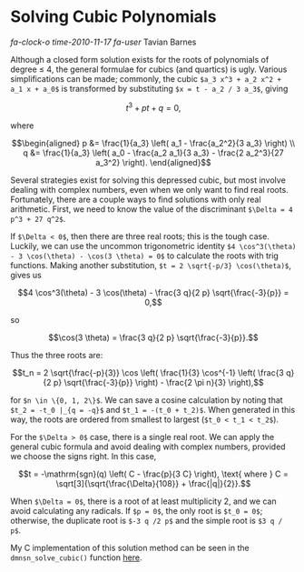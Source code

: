 # Solving Cubic Polynomials

<div class="infobar">

*fa-clock-o* *time-2010-11-17*
*fa-user* Tavian Barnes

</div>


Although a closed form solution exists for the roots of polynomials of degree ≤ 4, the general formulae for cubics (and quartics) is ugly.
Various simplifications can be made; commonly, the cubic `$a_3 x^3 + a_2 x^2 + a_1 x + a_0$` is transformed by substituting `$x = t - a_2 / 3 a_3$`, giving

```math
t^3 + p t + q = 0,
```

where

```math
\begin{aligned}
p &= \frac{1}{a_3} \left( a_1 - \frac{a_2^2}{3 a_3} \right) \\
q &= \frac{1}{a_3} \left( a_0 - \frac{a_2 a_1}{3 a_3} - \frac{2 a_2^3}{27 a_3^2} \right).
\end{aligned}
```

Several strategies exist for solving this depressed cubic, but most involve dealing with complex numbers, even when we only want to find real roots.
Fortunately, there are a couple ways to find solutions with only real arithmetic. First, we need to know the value of the discriminant `$\Delta = 4 p^3 + 27 q^2$`.

If `$\Delta < 0$`, then there are three real roots; this is the tough case.
Luckily, we can use the uncommon trigonometric identity `$4 \cos^3(\theta) - 3 \cos(\theta) - \cos(3 \theta) = 0$` to calculate the roots with trig functions.
Making another substitution, `$t = 2 \sqrt{-p/3} \cos(\theta)$`, gives us

```math
4 \cos^3(\theta) - 3 \cos(\theta) - \frac{3 q}{2 p} \sqrt{\frac{-3}{p}} = 0,
```

so

```math
\cos(3 \theta) = \frac{3 q}{2 p} \sqrt{\frac{-3}{p}}.
```

Thus the three roots are:

```math
t_n = 2 \sqrt{\frac{-p}{3}} \cos \left( \frac{1}{3} \cos^{-1} \left( \frac{3 q}{2 p} \sqrt{\frac{-3}{p}} \right) - \frac{2 \pi n}{3} \right),
```

for `$n \in \{0, 1, 2\}$`.
We can save a cosine calculation by noting that `$t_2 = -t_0 |_{q = -q}$` and `$t_1 = -(t_0 + t_2)$`.
When generated in this way, the roots are ordered from smallest to largest (`$t_0 < t_1 < t_2$`).

For the `$\Delta > 0$` case, there is a single real root.
We can apply the general cubic formula and avoid dealing with complex numbers, provided we choose the signs right.
In this case,

```math
t = -\mathrm{sgn}(q) \left( C - \frac{p}{3 C} \right), \text{ where } C = \sqrt[3]{\sqrt{\frac{\Delta}{108}} + \frac{|q|}{2}}.
```

When `$\Delta = 0$`, there is a root of at least multiplicity 2, and we can avoid calculating any radicals.
If `$p = 0$`, the only root is `$t_0 = 0$`; otherwise, the duplicate root is `$-3 q /2 p$` and the simple root is `$3 q / p$`.

My C implementation of this solution method can be seen in the `dmnsn_solve_cubic()` function [here].

[here]: /cgit/dimension.git/tree/libdimension/math/polynomial.c#n322
